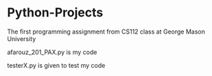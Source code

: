 # Python-Projects
The first programming assignment from CS112 class at George Mason University

afarouz_201_PAX.py is my code

testerX.py is given to test my code
